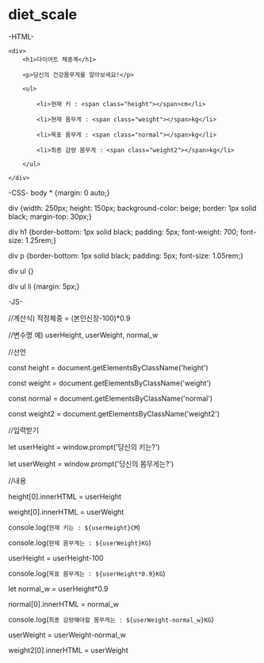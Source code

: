 # diet_scale
-HTML-

    <div>
        <h1>다이어트 체중계</h1>
        
        <p>당신의 건강몸무게를 알아보세요!</p>
        
        <ul>
        
            <li>현재 키 : <span class="height"></span>cm</li>
            
            <li>현재 몸무게 : <span class="weight"></span>kg</li>
            
            <li>목표 몸무게 : <span class="normal"></span>kg</li>
            
            <li>최종 감량 몸무게 : <span class="weight2"></span>kg</li>
            
        </ul>
        
    </div>
    
-CSS-
body * {margin: 0 auto;}

div {width: 250px; height: 150px; background-color: beige; border: 1px solid black; margin-top: 30px;}

div h1 {border-bottom: 1px solid black; padding: 5px; font-weight: 700; font-size: 1.25rem;}

div p {border-bottom: 1px solid black; padding: 5px; font-size: 1.05rem;}

div ul {}

div ul li {margin: 5px;}


-JS-

//계산식) 적정체중 = (본인신장-100)*0.9

//변수명 예) userHeight, userWeight, normal_w

//선언

const height = document.getElementsByClassName('height')

const weight = document.getElementsByClassName('weight')

const normal = document.getElementsByClassName('normal')

const weight2 = document.getElementsByClassName('weight2')


//입력받기

let userHeight = window.prompt('당신의 키는?')

let userWeight = window.prompt('당신의 몸무게는?')


//내용

height[0].innerHTML = userHeight

weight[0].innerHTML = userWeight

console.log(`현재 키는 : ${userHeight}CM`)

console.log(`현재 몸무게는 : ${userWeight}KG`)

userHeight = userHeight-100

console.log(`목표 몸무게는 : ${userHeight*0.9}KG`)

let normal_w = userHeight*0.9

normal[0].innerHTML = normal_w

console.log(`최종 감량해야할 몸무게는 : ${userWeight-normal_w}KG`)

userWeight = userWeight-normal_w

weight2[0].innerHTML = userWeight


